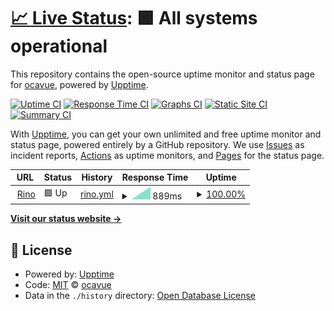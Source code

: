 # [📈 Live Status](https://status.rino.app): <!--live status--> **🟩 All systems operational**

This repository contains the open-source uptime monitor and status page for [ocavue](https://ocavue.github.io/), powered by [Upptime](https://github.com/upptime/upptime).

[![Uptime CI](https://github.com/koj-co/upptime/workflows/Uptime%20CI/badge.svg)](https://github.com/koj-co/upptime/actions?query=workflow%3A%22Uptime+CI%22)
[![Response Time CI](https://github.com/koj-co/upptime/workflows/Response%20Time%20CI/badge.svg)](https://github.com/koj-co/upptime/actions?query=workflow%3A%22Response+Time+CI%22)
[![Graphs CI](https://github.com/koj-co/upptime/workflows/Graphs%20CI/badge.svg)](https://github.com/koj-co/upptime/actions?query=workflow%3A%22Graphs+CI%22)
[![Static Site CI](https://github.com/koj-co/upptime/workflows/Static%20Site%20CI/badge.svg)](https://github.com/koj-co/upptime/actions?query=workflow%3A%22Static+Site+CI%22)
[![Summary CI](https://github.com/koj-co/upptime/workflows/Summary%20CI/badge.svg)](https://github.com/koj-co/upptime/actions?query=workflow%3A%22Summary+CI%22)

With [Upptime](https://upptime.js.org), you can get your own unlimited and free uptime monitor and status page, powered entirely by a GitHub repository. We use [Issues](https://github.com/ocavue/rino-status/issues) as incident reports, [Actions](https://github.com/ocavue/rino-status/actions) as uptime monitors, and [Pages](https://status.rino.app) for the status page.

<!--start: status pages-->
<!-- This summary is generated by Upptime (https://github.com/upptime/upptime) -->
<!-- Do not edit this manually, your changes will be overwritten -->
<!-- prettier-ignore -->
| URL | Status | History | Response Time | Uptime |
| --- | ------ | ------- | ------------- | ------ |
| <img alt="" src="https://favicons.githubusercontent.com/www.rino.app" height="13"> [Rino](https://www.rino.app) | 🟩 Up | [rino.yml](https://github.com/ocavue/rino-status/commits/master/history/rino.yml) | <details><summary><img alt="Response time graph" src="./graphs/rino/response-time-week.png" height="20"> 889ms</summary><br><a href="https://status.rino.app/history/rino"><img alt="Response time 889" src="https://img.shields.io/endpoint?url=https%3A%2F%2Fraw.githubusercontent.com%2Focavue%2Frino-status%2Fmaster%2Fapi%2Frino%2Fresponse-time.json"></a><br><a href="https://status.rino.app/history/rino"><img alt="24-hour response time 889" src="https://img.shields.io/endpoint?url=https%3A%2F%2Fraw.githubusercontent.com%2Focavue%2Frino-status%2Fmaster%2Fapi%2Frino%2Fresponse-time-day.json"></a><br><a href="https://status.rino.app/history/rino"><img alt="7-day response time 889" src="https://img.shields.io/endpoint?url=https%3A%2F%2Fraw.githubusercontent.com%2Focavue%2Frino-status%2Fmaster%2Fapi%2Frino%2Fresponse-time-week.json"></a><br><a href="https://status.rino.app/history/rino"><img alt="30-day response time 889" src="https://img.shields.io/endpoint?url=https%3A%2F%2Fraw.githubusercontent.com%2Focavue%2Frino-status%2Fmaster%2Fapi%2Frino%2Fresponse-time-month.json"></a><br><a href="https://status.rino.app/history/rino"><img alt="1-year response time 889" src="https://img.shields.io/endpoint?url=https%3A%2F%2Fraw.githubusercontent.com%2Focavue%2Frino-status%2Fmaster%2Fapi%2Frino%2Fresponse-time-year.json"></a></details> | <details><summary><a href="https://status.rino.app/history/rino">100.00%</a></summary><a href="https://status.rino.app/history/rino"><img alt="All-time uptime 100.00%" src="https://img.shields.io/endpoint?url=https%3A%2F%2Fraw.githubusercontent.com%2Focavue%2Frino-status%2Fmaster%2Fapi%2Frino%2Fuptime.json"></a><br><a href="https://status.rino.app/history/rino"><img alt="24-hour uptime 100.00%" src="https://img.shields.io/endpoint?url=https%3A%2F%2Fraw.githubusercontent.com%2Focavue%2Frino-status%2Fmaster%2Fapi%2Frino%2Fuptime-day.json"></a><br><a href="https://status.rino.app/history/rino"><img alt="7-day uptime 100.00%" src="https://img.shields.io/endpoint?url=https%3A%2F%2Fraw.githubusercontent.com%2Focavue%2Frino-status%2Fmaster%2Fapi%2Frino%2Fuptime-week.json"></a><br><a href="https://status.rino.app/history/rino"><img alt="30-day uptime 100.00%" src="https://img.shields.io/endpoint?url=https%3A%2F%2Fraw.githubusercontent.com%2Focavue%2Frino-status%2Fmaster%2Fapi%2Frino%2Fuptime-month.json"></a><br><a href="https://status.rino.app/history/rino"><img alt="1-year uptime 100.00%" src="https://img.shields.io/endpoint?url=https%3A%2F%2Fraw.githubusercontent.com%2Focavue%2Frino-status%2Fmaster%2Fapi%2Frino%2Fuptime-year.json"></a></details>

<!--end: status pages-->

[**Visit our status website →**](https://status.rino.app)

## 📄 License

- Powered by: [Upptime](https://github.com/upptime/upptime)
- Code: [MIT](./LICENSE) © [ocavue](https://ocavue.github.io/)
- Data in the `./history` directory: [Open Database License](https://opendatacommons.org/licenses/odbl/1-0/)
